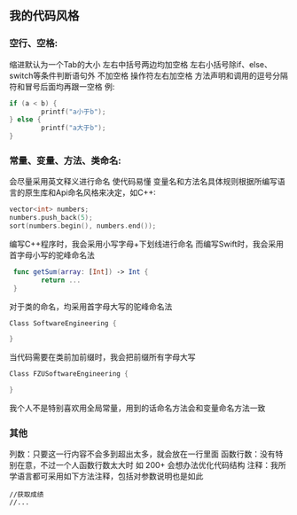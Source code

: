 ## 我的代码风格
### 空行、空格:
缩进默认为一个Tab的大小
左右中括号两边均加空格
左右小括号除if、else、switch等条件判断语句外 不加空格
操作符左右加空格
方法声明和调用的逗号分隔符和冒号后面均再跟一空格
例:

```c++
if (a < b) {
		printf("a小于b");
} else {
		printf("a大于b");
}
```
### 常量、变量、方法、类命名:
会尽量采用英文释义进行命名 使代码易懂
变量名和方法名具体规则根据所编写语言的原生库和Api命名风格来决定，如C++:

```c++
vector<int> numbers;
numbers.push_back(5);
sort(numbers.begin(), numbers.end());
```
编写C++程序时，我会采用小写字母+下划线进行命名
而编写Swift时，我会采用首字母小写的驼峰命名法
```swift
 func getSum(array: [Int]) -> Int {
 		return ...
 }
```
对于类的命名，均采用首字母大写的驼峰命名法
```c++
Class SoftwareEngineering {

}
```
当代码需要在类前加前缀时，我会把前缀所有字母大写
```c++
Class FZUSoftwareEngineering {

}
```
我个人不是特别喜欢用全局常量，用到的话命名方法会和变量命名方法一致

### 其他
列数：只要这一行内容不会多到超出太多，就会放在一行里面
函数行数：没有特别在意，不过一个人函数行数太大时 如 200+ 会想办法优化代码结构
注释：我所学语言都可采用如下方法注释，包括对参数说明也是如此
```
//获取成绩
//...
```

